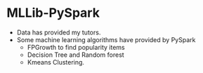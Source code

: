 # MLLib-PySpark
- Data has provided my tutors.
- Some machine learning algorithms have provided by PySpark
  - FPGrowth to find popularity items
  - Decision Tree and Random forest
  - Kmeans Clustering.  
